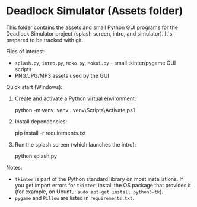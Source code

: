 # Deadlock Simulator (Assets folder)

This folder contains the assets and small Python GUI programs for the Deadlock Simulator project (splash screen, intro, and simulator). It's prepared to be tracked with git.

Files of interest:
- `splash.py`, `intro.py`, `Moko.py`, `Mokoi.py` - small tkinter/pygame GUI scripts
- PNG/JPG/MP3 assets used by the GUI

Quick start (Windows):
1. Create and activate a Python virtual environment:

   python -m venv .venv
   .\.venv\Scripts\Activate.ps1

2. Install dependencies:

   pip install -r requirements.txt

3. Run the splash screen (which launches the intro):

   python splash.py

Notes:
- `tkinter` is part of the Python standard library on most installations. If you get import errors for `tkinter`, install the OS package that provides it (for example, on Ubuntu: `sudo apt-get install python3-tk`).
- `pygame` and `Pillow` are listed in `requirements.txt`.
